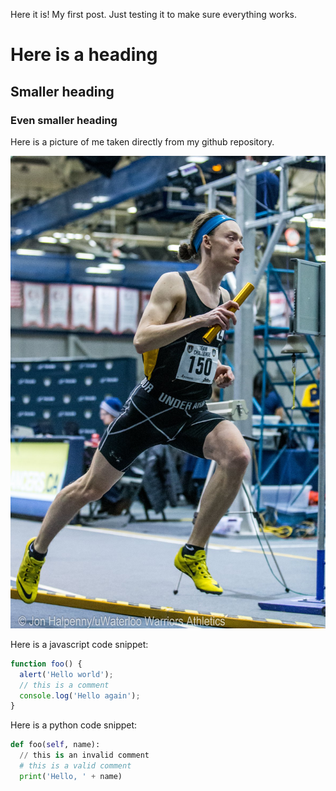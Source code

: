 Here it is! My first post. Just testing it to make sure everything works.
# Here is a heading
## Smaller heading
### Even smaller heading
Here is a picture of me taken directly from my github repository.

![A picture of me running][logo]

Here is a javascript code snippet:

```javascript
function foo() {
  alert('Hello world');
  // this is a comment
  console.log('Hello again');
}
```

Here is a python code snippet:
```python
def foo(self, name):
  // this is an invalid comment
  # this is a valid comment
  print('Hello, ' + name)
```
[logo]: https://github.com/b-antczak/personal-website/raw/master/src/api/blog/images/test-01.jpg "Logo Title Text 2"
